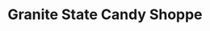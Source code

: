 ---
title: "Granite State Candy Shoppe"
url: /manchester/granite-state-candy-shoppe/
shop: confectionery
---